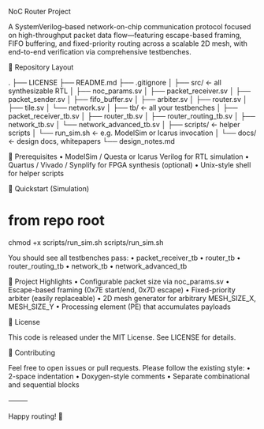 NoC Router Project

A SystemVerilog–based network-on-chip communication protocol focused on high-throughput packet data flow—featuring escape-based framing, FIFO buffering, and fixed-priority routing across a scalable 2D mesh, with end-to-end verification via comprehensive testbenches.

📁 Repository Layout

.
├── LICENSE
├── README.md
├── .gitignore
│
├── src/                   ← all synthesizable RTL
│   ├── noc_params.sv
│   ├── packet_receiver.sv
│   ├── packet_sender.sv
│   ├── fifo_buffer.sv
│   ├── arbiter.sv
│   ├── router.sv
│   ├── tile.sv
│   └── network.sv
│
├── tb/                    ← all your testbenches
│   ├── packet_receiver_tb.sv
│   ├── router_tb.sv
│   ├── router_routing_tb.sv
│   ├── network_tb.sv
│   └── network_advanced_tb.sv
│
├── scripts/               ← helper scripts
│   └── run_sim.sh         ← e.g. ModelSim or Icarus invocation
│
└── docs/                  ← design docs, whitepapers
    └── design_notes.md

🔧 Prerequisites
	•	ModelSim / Questa or Icarus Verilog for RTL simulation
	•	Quartus / Vivado / Synplify for FPGA synthesis (optional)
	•	Unix-style shell for helper scripts

🏃 Quickstart (Simulation)

# from repo root
chmod +x scripts/run_sim.sh
scripts/run_sim.sh

You should see all testbenches pass:
	•	packet_receiver_tb
	•	router_tb
	•	router_routing_tb
	•	network_tb
	•	network_advanced_tb

🎯 Project Highlights
	•	Configurable packet size via noc_params.sv
	•	Escape-based framing (0x7E start/end, 0x7D escape)
	•	Fixed-priority arbiter (easily replaceable)
	•	2D mesh generator for arbitrary MESH_SIZE_X, MESH_SIZE_Y
	•	Processing element (PE) that accumulates payloads

📜 License

This code is released under the MIT License. See LICENSE for details.

🤝 Contributing

Feel free to open issues or pull requests. Please follow the existing style:
	•	2-space indentation
	•	Doxygen-style comments
	•	Separate combinational and sequential blocks

⸻

Happy routing! 🚀
